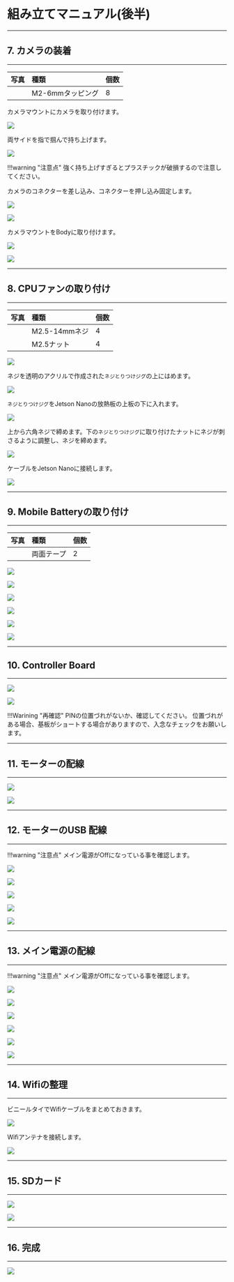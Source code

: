 # 組み立てマニュアル(後半)
<hr>

## 7. カメラの装着

<hr>

|写真|種類|個数|
|:--|:--|:--|
||M2-6mmタッピング|8| 

カメラマウントにカメラを取り付けます。

![](./img/kit136.png)

両サイドを指で掴んで持ち上げます。

![](./img/kit136_2.png)

!!!warning  "注意点"
	強く持ち上げすぎるとプラスチックが破損するので注意してください。

カメラのコネクターを差し込み、コネクターを押し込み固定します。
          
![](./img/kit136_3.jpg)

![](./img/kit136_4.jpg)

カメラマウントをBodyに取り付けます。

![](./img/kit137.png)


![](./img/camera002.png)

<hr>

## 8. CPUファンの取り付け

<hr>

|写真|種類|個数|
|:--|:--|:--|
||M2.5-14mmネジ|4|
||M2.5ナット|4| 

![](./img/kit138.png)

ネジを透明のアクリルで作成された`ネジとりつけジグ`の上にはめます。

![](./img/kit139.png)

`ネジとりつけジグ`をJetson Nanoの放熱板の上板の下に入れます。

![](./img/kit140.png)

上から六角ネジで締めます。下の`ネジとりつけジグ`に取り付けたナットにネジが刺さるように調整し、ネジを締めます。

![](./img/kit141_3.png)

ケーブルをJetson Nanoに接続します。

![](./img/kit141_2.png)

<hr>

## 9. Mobile Batteryの取り付け

<hr>

|写真|種類|個数|
|:--|:--|:--|
||両面テープ|2|

![](./img/kit142.png)

![](./img/kit143.png)

![](./img/kit144.png)

![](./img/kit147.png)

![](./img/kit148.png)

![](./img/kit149.png)


<hr>

## 10. Controller Board

<hr>

![](./img/kit145.png)

![](./img/kit146.png)

!!!Warining "再確認"
	PINの位置づれがないか、確認してください。
	位置づれがある場合、基板がショートする場合がありますので、入念なチェックをお願いします。

<hr>

## 11. モーターの配線

<hr>

![](./img/kit151.png)

![](./img/kit152.png)



<hr>

## 12. モーターのUSB 配線

<hr>

!!!warning  "注意点"
	メイン電源がOffになっている事を確認します。

![](./img/kit160.png)

![](./img/cable001.png)

![](./img/kit161.png)

![](./img/kit162.png)

![](./img/kit163.png)

<hr>

## 13. メイン電源の配線

<hr>

!!!warning "注意点"
	メイン電源がOffになっている事を確認します。

![](./img/kit160.png)

![](./img/kit165_3.png)

![](./img/kit167.png)

![](./img/kit168.png)

![](./img/kit169.png)

![](./img/kit170_2.png)

<hr>

## 14. Wifiの整理

<hr>

ビニールタイでWifiケーブルをまとめておきます。

![](./img/kit180.png)

Wifiアンテナを接続します。

![](./img/kit181.png)


<hr>

## 15. SDカード

<hr>

![](./img/kit042.JPG)

![](./img/kit043.JPG)


<hr>

## 16. 完成

<hr>

![](./img/kit200.png)



